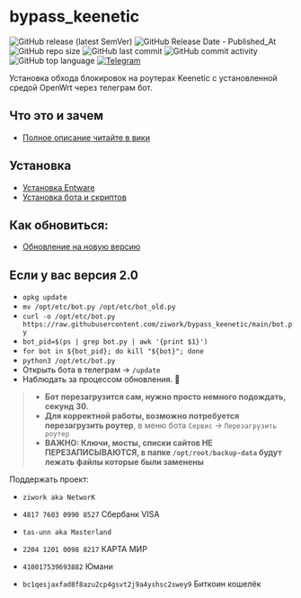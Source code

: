 # bypass_keenetic
![GitHub release (latest SemVer)](https://img.shields.io/github/v/release/ziwork/bypass_keenetic)
![GitHub Release Date - Published_At](https://img.shields.io/github/release-date/ziwork/bypass_keenetic)
![GitHub repo size](https://img.shields.io/github/repo-size/ziwork/bypass_keenetic)
![GitHub last commit](https://img.shields.io/github/last-commit/ziwork/bypass_keenetic)
![GitHub commit activity](https://img.shields.io/github/commit-activity/y/ziwork/bypass_keenetic)
![GitHub top language](https://img.shields.io/github/languages/top/ziwork/bypass_keenetic)
<a href="https://t.me/bypass_keenetic">![Telegram](https://img.shields.io/badge/bypass_keenetic--black?style=social&logo=telegram&logoColor=blue)</a>

Установка обхода блокировок на роутерах Keenetic с установленной средой OpenWrt через телеграм бот.

## Что это и зачем
- [Полное описание читайте в вики](https://github.com/ziwork/bypass_keenetic/wiki)

## Установка 
- [Установка Entware](https://github.com/ziwork/bypass_keenetic/wiki/Install-Entware-and-Preparation)
- [Установка бота и скриптов](https://github.com/ziwork/bypass_keenetic/wiki/Install-bot-and-scripts)

## Как обновиться:
- [Обновление на новую версию](https://github.com/ziwork/bypass_keenetic/wiki/Update-bot-and-scripts)

## Если у вас версия 2.0
* `opkg update`
* `mv /opt/etc/bot.py /opt/etc/bot_old.py`
* `curl -o /opt/etc/bot.py https://raw.githubusercontent.com/ziwork/bypass_keenetic/main/bot.py`
* `bot_pid=$(ps | grep bot.py | awk '{print $1}')`
* `for bot in ${bot_pid}; do kill "${bot}"; done`
* `python3 /opt/etc/bot.py`
* Открыть бота в телеграм -> `/update`
* Наблюдать за процессом обновления. 🔭

> * **Бот перезагрузится сам, нужно просто немного подождать, секунд 30.**
> * **Для корректной работы, возможно потребуется перезагрузить роутер**, в меню бота `Сервис` -> `Перезагрузить роутер`
> * **ВАЖНО: Ключи, мосты, списки сайтов НЕ ПЕРЕЗАПИСЫВАЮТСЯ, в папке `/opt/root/backup-data` будут лежать файлы которые были заменены**

<!--
Полное описание:
https://habr.com/ru/post/669314/
-->

Поддержать проект:
* `ziwork aka NetworK`
* `4817 7603 0990 8527` Сбербанк VISA


* `tas-unn aka Masterland`
* `2204 1201 0098 8217` КАРТА МИР 
* `410017539693882` Юмани 
* `bc1qesjaxfad8f8azu2cp4gsvt2j9a4yshsc2swey9` Биткоин кошелёк
